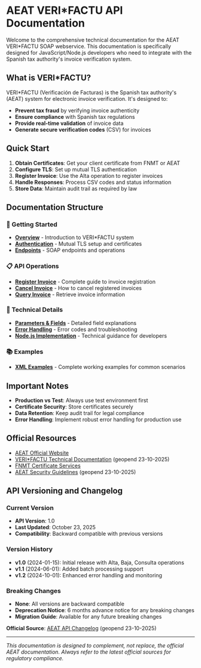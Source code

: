 # AEAT VERI*FACTU API Documentation

Welcome to the comprehensive technical documentation for the AEAT VERI*FACTU SOAP webservice. This documentation is specifically designed for JavaScript/Node.js developers who need to integrate with the Spanish tax authority's invoice verification system.

## What is VERI*FACTU?

VERI*FACTU (Verificación de Facturas) is the Spanish tax authority's (AEAT) system for electronic invoice verification. It's designed to:

- **Prevent tax fraud** by verifying invoice authenticity
- **Ensure compliance** with Spanish tax regulations  
- **Provide real-time validation** of invoice data
- **Generate secure verification codes** (CSV) for invoices

## Quick Start

1. **Obtain Certificates**: Get your client certificate from FNMT or AEAT
2. **Configure TLS**: Set up mutual TLS authentication
3. **Register Invoice**: Use the Alta operation to register invoices
4. **Handle Responses**: Process CSV codes and status information
5. **Store Data**: Maintain audit trail as required by law

## Documentation Structure

### 🚀 Getting Started
- **[Overview](README.md)** - Introduction to VERI*FACTU system
- **[Authentication](docs/authentication.md)** - Mutual TLS setup and certificates
- **[Endpoints](docs/endpoints.md)** - SOAP endpoints and operations

### 📋 API Operations
- **[Register Invoice](docs/alta-register-invoice.md)** - Complete guide to invoice registration
- **[Cancel Invoice](docs/baja-cancel-invoice.md)** - How to cancel registered invoices
- **[Query Invoice](docs/consulta-query-invoice.md)** - Retrieve invoice information

### 🔧 Technical Details
- **[Parameters & Fields](docs/parameters-and-fields.md)** - Detailed field explanations
- **[Error Handling](docs/error-handling.md)** - Error codes and troubleshooting
- **[Node.js Implementation](docs/node-implementation.md)** - Technical guidance for developers

### 📚 Examples
- **[XML Examples](docs/examples.md)** - Complete working examples for common scenarios

## Important Notes

- **Production vs Test**: Always use test environment first
- **Certificate Security**: Store certificates securely
- **Data Retention**: Keep audit trail for legal compliance
- **Error Handling**: Implement robust error handling for production use

## Official Resources

- [AEAT Official Website](https://www.agenciatributaria.es/)
- [VERI*FACTU Technical Documentation](https://sede.agenciatributaria.gob.es/Sede/iva/sistemas-informaticos-facturacion-verifactu.html) (geopend 23-10-2025)
- [FNMT Certificate Services](https://www.fnmt.es/)
- [AEAT Security Guidelines](https://sede.agenciatributaria.gob.es/Sede/condiciones-uso-sede-electronica/validacion-certificado-sede/validacion-certificado-sede.html) (geopend 23-10-2025)

## API Versioning and Changelog

### Current Version
- **API Version**: 1.0
- **Last Updated**: October 23, 2025
- **Compatibility**: Backward compatible with previous versions

### Version History
- **v1.0** (2024-01-15): Initial release with Alta, Baja, Consulta operations
- **v1.1** (2024-06-01): Added batch processing support
- **v1.2** (2024-10-01): Enhanced error handling and monitoring

### Breaking Changes
- **None**: All versions are backward compatible
- **Deprecation Notice**: 6 months advance notice for any breaking changes
- **Migration Guide**: Available for any future breaking changes

**Official Source**: [AEAT API Changelog](https://sede.agenciatributaria.gob.es/Sede/iva/sistemas-informaticos-facturacion-verifactu.html) (geopend 23-10-2025)

---

*This documentation is designed to complement, not replace, the official AEAT documentation. Always refer to the latest official sources for regulatory compliance.*
